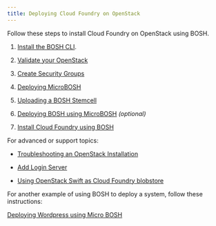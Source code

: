 ```yaml
---
title: Deploying Cloud Foundry on OpenStack
---
```


Follow these steps to install Cloud Foundry on OpenStack using BOSH.

1. [Install the BOSH CLI](/bosh/bosh-cli.html).

1. [Validate your OpenStack](validate_openstack.html)

1. [Create Security Groups](../common/security_groups.html)

1. [Deploying MicroBOSH](deploying_microbosh.html)

1. [Uploading a BOSH Stemcell](uploading_bosh_stemcell.html)

1. [Deploying BOSH using MicroBOSH](deploying_bosh.html) *(optional)*

1. [Install Cloud Foundry using BOSH](install_cf_openstack.html)

For advanced or support topics:

* [Troubleshooting an OpenStack Installation](troubleshooting.html)

* [Add Login Server](../common/login-server.html)

* [Using OpenStack Swift as Cloud Foundry blobstore](using_swift_blobstore.html)

For another example of using BOSH to deploy a system, follow these instructions:

[Deploying Wordpress using Micro BOSH](deploying_wordpress.html)

